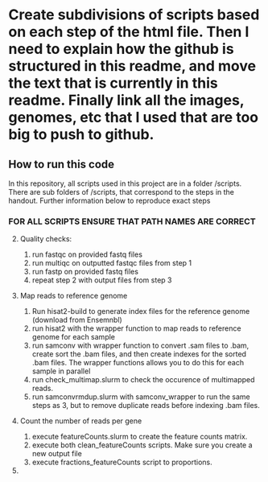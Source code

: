 # **Create subdivisions of scripts based on each step of the html file. Then I need to explain how the github is structured in this readme, and move the text that is currently in this readme. Finally link all the images, genomes, etc that I used that are too big to push to github.**


## **How to run this code**

In this repository, all scripts used in this project are in a folder /scripts. There are sub folders of /scripts, that correspond to the steps in the handout. Further information below to reproduce exact steps

### FOR ALL SCRIPTS ENSURE THAT PATH NAMES ARE CORRECT

2. Quality checks: 
    1. run fastqc on provided fastq files
    2. run multiqc on outputted fastqc files from step 1
    3. run fastp on provided fastq files
    4. repeat step 2 with output files from step 3

3. Map reads to reference genome
    1. Run hisat2-build to generate index files for the reference genome (download from Ensemnbl)
    2. run hisat2 with the wrapper function to map reads to reference genome for each sample
    3. run samconv with wrapper function to convert .sam files to .bam, create sort the .bam files, and then create indexes for the sorted .bam files. The wrapper functions allows you to do this for each sample in parallel
    4. run check_multimap.slurm to check the occurence of multimapped reads.
    5. run samconvrmdup.slurm with samconv_wrapper to run the same steps as 3, but to remove duplicate reads before indexing .bam files.

4. Count the number of reads per gene
    1. execute featureCounts.slurm to create the feature counts matrix.
    2. execute both clean_featureCounts scripts. Make sure you create a new output file
    3. execute fractions_featureCounts script to proportions.

5.
